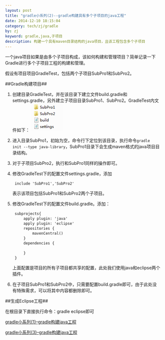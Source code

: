 ```yaml
---
layout: post
title: "gradle小系列(2)--gradle构建具有多个子项目的java工程"
date: 2014-12-10 18:15:04
category: tech/zj/gradle
by: zj
keyword: gradle,java,子项目
description: 构建一个具有maven目录结构的java项目，且该工程包含多个子项目
---
```

一个java项目如果是由多个子项目构成，该如何构建和管理项目？简单记录一下Gradle进行多个子项目工程的构建和管理。

假设有项目项目GradleTest，包括两个子项目SubPro1和SubPro2。

##Gradle构建项目##

1. 创建目录GradleTest，并在该目录下建立文件build.gradle和settings.gradle，另外建立子项目目录SubPro1、SubPro2。GradleTest内文件如下：
![GradleTest文件结构](/images/gradle-java-multiprojects.png)

2. 进入目录SubPro1，初始为空，命令行下定位到该目录，执行命令`gradle init --type java-library`，SubPro1目录下会生成maven格式的java项目目录结构。

3. 对于子项目SubPro2，执行和SubPro1同样的操作即可。

4. 修改GradleTest下的配置文件settings.gradle，添加

		include 'SubPro1','SubPro2'
		
	表示该项目包括SubPro1和SubPro2两个子项目。

5. 修改GradleTest下的配置文件build.gradle。添加：

        subprojects{
        	apply plugin: 'java'
        	apply plugin: 'eclipse'
        	repositories {
        		mavenCentral()
        	}
        	dependencies {
        
        	}
        }

	上面配置是项目的所有子项目都共享的配置，此处我们使用java和eclipse两个插件。

6. 在子项目SubPro1和SubPro2中，只需要配置build.gradle即可，由于此处没有特殊需求，可以将其中内容都删除即可。

##生成Eclipse工程##

在根目录下直接执行命令：gradle eclipse即可


[gradle小系列(1)–gradle构建java工程][link1]

[gradle小系列(3)–gradle构建java工程][link3]


[link1]:http://www.gfzj.us/tech/zj/gradle/2014/12/09/gradle%E5%B0%8F%E7%B3%BB%E5%88%97(1)--gradle%E6%9E%84%E5%BB%BAjava%E5%B7%A5%E7%A8%8B.html
[link3]:http://www.gfzj.us/tech/zj/gradle/2014/12/11/gradle%E5%B0%8F%E7%B3%BB%E5%88%97(3)--gradle%E5%AD%90%E9%A1%B9%E7%9B%AE%E4%BE%9D%E8%B5%96%E5%8F%A6%E4%B8%80%E5%AD%90%E9%A1%B9%E7%9B%AE%E9%97%AE%E9%A2%98.html
